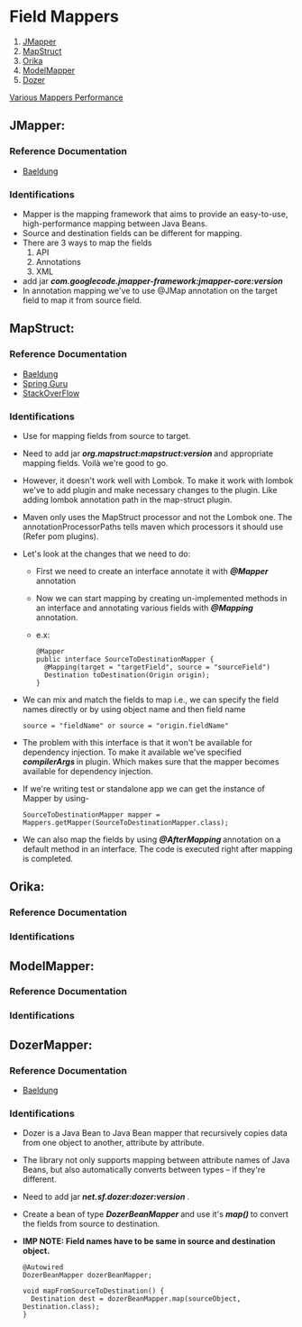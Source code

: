 # Field Mappers

1. [JMapper](#JMapper)
2. [MapStruct](#MapStruct)
3. [Orika](#Orika)
4. [ModelMapper](#ModelMapper)
5. [Dozer](#DozerMapper)

[Various Mappers Performance](https://www.baeldung.com/java-performance-mapping-frameworks)

## JMapper:

### Reference Documentation

* [Baeldung](https://www.baeldung.com/jmapper)

### Identifications

* Mapper is the mapping framework that aims to provide an easy-to-use, high-performance mapping
  between Java Beans.
* Source and destination fields can be different for mapping.
* There are 3 ways to map the fields
    1. API
    2. Annotations
    3. XML
* add jar <b> <i>com.googlecode.jmapper-framework:jmapper-core:version </i> </b>
* In annotation mapping we've to use @JMap annotation on the target field to map it from source
  field.

## MapStruct:

### Reference Documentation

* [Baeldung](https://www.baeldung.com/mapstruct)
* [Spring Guru](https://springframework.guru/using-mapstruct-with-project-lombok/)
* [StackOverFlow](https://stackoverflow.com/questions/47676369/mapstruct-and-lombok-not-working-together)

### Identifications

* Use for mapping fields from source to target.
* Need to add jar  <b> <i> org.mapstruct:mapstruct:version </i> </b> and appropriate mapping fields.
  Voilà we're good to go.
* However, it doesn't work well with Lombok. To make it work with lombok we've to add plugin and
  make necessary changes to the plugin. Like adding lombok annotation path in the map-struct plugin.
* Maven only uses the MapStruct processor and not the Lombok one. The annotationProcessorPaths tells
  maven which processors it should use (Refer pom plugins).
* Let's look at the changes that we need to do:
    * First we need to create an interface annotate it with <b> <i> @Mapper </i> </b> annotation
    * Now we can start mapping by creating un-implemented methods in an interface and annotating
      various fields with <b> <i> @Mapping </i> </b> annotation.
    * e.x:

          @Mapper 
          public interface SourceToDestinationMapper {
            @Mapping(target = "targetField", source = "sourceField")
            Destination toDestination(Origin origin);
          }
* We can mix and match the fields to map i.e., we can specify the field names directly or by using
  object name and then field name

      source = "fieldName" or source = "origin.fieldName"

* The problem with this interface is that it won't be available for dependency injection. To make it
  available we've specified <b> <i> compilerArgs </i> </b> in plugin. Which makes sure that the
  mapper becomes available for dependency injection.
* If we're writing test or standalone app we can get the instance of Mapper by using-

      SourceToDestinationMapper mapper = Mappers.getMapper(SourceToDestinationMapper.class);
* We can also map the fields by using <b> <i> @AfterMapping </i> </b> annotation on a default method
  in an interface. The code is executed right after mapping is completed.

## Orika:

### Reference Documentation

### Identifications

## ModelMapper:

### Reference Documentation

### Identifications

## DozerMapper:

### Reference Documentation

* [Baeldung](https://www.baeldung.com/dozer)

### Identifications

* Dozer is a Java Bean to Java Bean mapper that recursively copies data from one object to another,
  attribute by attribute.
* The library not only supports mapping between attribute names of Java Beans, but also
  automatically converts between types – if they're different.
* Need to add jar <b> <i> net.sf.dozer:dozer:version </i> </b>.
* Create a bean of type <b> <i> DozerBeanMapper </i> </b> and use it's <b> <i> map() </i> </b> to
  convert the fields from source to destination.
* <b> IMP NOTE: Field names have to be same in source and destination object. </b>

      @Autowired
      DozerBeanMapper dozerBeanMapper;

      void mapFromSourceToDestination() {
        Destination dest = dozerBeanMapper.map(sourceObject, Destination.class);
      }
